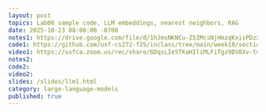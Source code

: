 ```yaml
---
layout: post
topics: Lab06 sample code, LLM embeddings, nearest neighbors, RAG
date: 2025-10-23 08:00:00 -0700
notes1: https://drive.google.com/file/d/1hJmsNKNCu-Z5IMcsNjHmzqKxisPDzXYS/view?usp=sharing
code1: https://github.com/usf-cs272-f25/inclass/tree/main/week10/section01/chat
video1: https://usfca.zoom.us/rec/share/6DqsLIeSTKaHIliMLFiTgz9DV8Xv-tdiC_pnOA5XVnbDlB6K_oOBbwXoWnOcjWHW.bapIg_PA9UWmNgqf
notes2: 
code2: 
video2: 
slides: /slides/llm1.html
category: large-language-models
published: true
---
```

